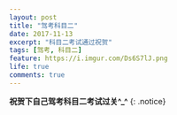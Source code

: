 ```yaml
---
layout: post
title: "驾考科目二"
date: 2017-11-13
excerpt: "科目二考试通过祝贺"
tags: [驾考, 科目二]
feature: https://i.imgur.com/Ds6S7lJ.png
life: true
comments: true
---
```


**祝贺下自己驾考科目二考试过关^_^**
{: .notice}

